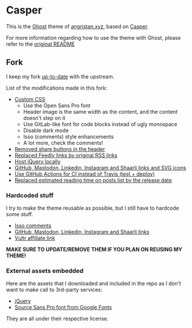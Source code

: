 # Casper

This is the [Ghost](https://github.com/tryghost/ghost/) theme of [angristan.xyz](https://angristan.xyz), based on [Casper](https://github.com/TryGhost/Casper).

For more information regarding how to use the theme with Ghost, please refer to the [original README](https://github.com/TryGhost/Casper)

## Fork

I keep my fork [up-to-date](https://github.com/angristan/Casper-XYZ/blob/master/UPDATE.md) with the upstream.

List of the modifications made in this fork:

* [Custom CSS](https://github.com/angristan/Casper-XYZ/blob/master/assets/css/custom.css)
  * Use the Open Sans Pro font
  * Header image is the same width as the content, and the content doesn't step on it
  * Use GitLab-like font for code blocks instead of ugly monospace
  * Disable dark mode
  * Isso (comments) style enhancements
  * A lot more, check the comments!
* [Removed share buttons in the header](https://github.com/angristan/Casper-XYZ/commit/b4530b973a71bcdfce82c02572525171a5fa9159)
* [Replaced Feedly links by original RSS links](https://github.com/angristan/Casper-XYZ/commit/c618bc702969c217b6f48277244b6bf04b4e46bd)
* [Host jQuery locally](https://github.com/angristan/Casper-XYZ/commit/d9105f2667ed7ae8de32a3cd36d1bea8a910f77d)
* [GitHub, Mastodon, Linkedin, Instagram and Shaarli links and SVG icons](https://github.com/angristan/Casper-XYZ/blob/master/partials/site-nav.hbs#L16)
* [Use GitHub Actions for CI instead of Travis (test + deploy)](https://github.com/angristan/Casper-XYZ/tree/master/.github/workflows)
* [Replaced estimated reading time on posts list by the release date](https://github.com/angristan/Casper-XYZ/pull/4)

### Hardcoded stuff

I try to make the theme reusable as possible, but I still have to hardcode some stuff.

* [Isso comments](https://github.com/angristan/Casper-XYZ/blob/master/post.hbs)
* [GitHub, Mastodon, Linkedin, Instagram and Shaarli links](https://github.com/angristan/Casper-XYZ/blob/master/partials/site-nav.hbs)
* [Vultr affiliate link](https://github.com/angristan/Casper-XYZ/blob/master/default.hbs)

**MAKE SURE TO UPDATE/REMOVE THEM IF YOU PLAN ON REUSING MY THEME!**

### External assets embedded

Here are the assets that I downloaded and included in the repo as I don't want to make call to 3rd-party services:

* [jQuery](https://github.com/jquery/jquery)
* [Source Sans Pro font from Google Fonts](https://fonts.google.com/specimen/Source+Sans+Pro)

They are all under their respective license.
